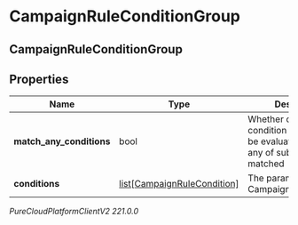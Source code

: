 # CampaignRuleConditionGroup

## CampaignRuleConditionGroup

## Properties

|Name | Type | Description | Notes|
|------------ | ------------- | ------------- | -------------|
| **match_any_conditions** | bool | Whether or not this condition group should be evaluated as true if any of sub conditions is matched | |
| **conditions** | [list[CampaignRuleCondition]](CampaignRuleCondition) | The parameters for the CampaignRuleCondition. | |



_PureCloudPlatformClientV2 221.0.0_

